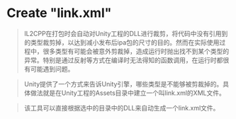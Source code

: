 # Create "link.xml"

>IL2CPP在打包时会自动对Unity工程的DLL进行裁剪，将代码中没有引用到的类型裁剪掉，以达到减小发布后ipa包的尺寸的目的。然而在实际使用过程中，很多类型有可能会被意外剪裁掉，造成运行时抛出找不到某个类型的异常。特别是通过反射等方式在编译时无法得知的函数调用，在运行时都很有可能遇到问题。

>Unity提供了一个方式来告诉Unity引擎，哪些类型是不能够被剪裁掉的。具体做法就是在Unity工程的Assets目录中建立一个叫link.xml的XML文件。

>该工具可以直接根据选中的目录中的DLL来自动生成一个link.xml文件。